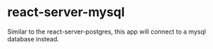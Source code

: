 # react-server-mysql
Similar to the react-server-postgres, this app will connect to a mysql database instead.
